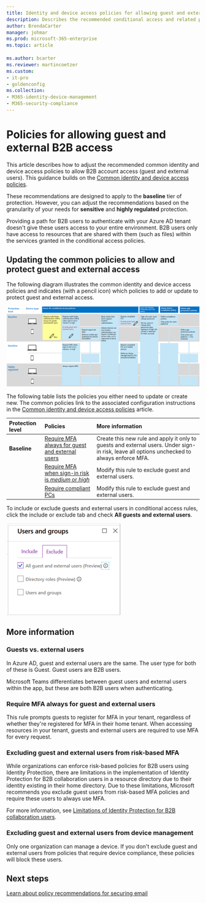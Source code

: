 ```yaml
---
title: Identity and device access policies for allowing guest and external B2B access - Microsoft 365 Enterprise | Microsoft Docs
description: Describes the recommended conditional access and related policies for protecting access of guest and external users.
author: BrendaCarter
manager: johmar
ms.prod: microsoft-365-enterprise
ms.topic: article

ms.author: bcarter
ms.reviewer: martincoetzer
ms.custom: 
- it-pro
- goldenconfig
ms.collection: 
- M365-identity-device-management
- M365-security-compliance
---
```


# Policies for allowing guest and external B2B access
This article describes how to adjust the recommended common identity and device access policies to allow B2B account access (guest and external users). This guidance builds on the [Common identity and device access policies](identity-access-policies.md).

These recommendations are designed to apply to the **baseline** tier of protection. However, you can adjust the recommendations based on the granularity of your needs for **sensitive** and **highly regulated** protection. 

Providing a path for B2B users to authenticate with your Azure AD tenant doesn't give these users access to your entire environment. B2B users only have access to resources that are shared with them (such as files) within the services granted in the conditional access policies.

## Updating the common policies to allow and protect guest and external access 

The following diagram illustrates the common identity and device access policies and indicates (with a pencil icon) which policies to add or update to protect guest and external access. 

![Summary of policy updates for protecting guest access](../images/identity-access-ruleset-guest.png)

The following table lists the policies you either need to update or create new. The common policies link to the associated configuration instructions in the [Common identity and device access policies](identity-access-policies.md) article.

|Protection level|Policies|More information|
|:---------------|:-------|:----------------|
|**Baseline**|[Require MFA always for guest and external users](identity-access-policies.md#require-mfa-based-on-sign-in-risk)|Create this new rule and apply it only to guests and external users. Under sign-in risk, leave all options unchecked to always enforce MFA.|
|        |[Require MFA when sign-in risk is *medium* or *high*](identity-access-policies.md#require-mfa-based-on-sign-in-risk)|Modify this rule to exclude guest and external users.|
|        |[Require compliant PCs](identity-access-policies.md#require-compliant-pcs-but-not-compliant-phones-and-tablets)|Modify this rule to exclude guest and external users.|

To include or exclude guests and external users in conditional access rules, click the include or exclude tab and check **All guests and external users**.

![screen capture of controls for excluding guests](../images/identity-access-exclude-guests-ui.png)

## More information

### Guests vs. external users
In Azure AD, guest and external users are the same. The user type for both of these is Guest. Guest users are B2B users.

Microsoft Teams differentiates between guest users and external users within the app, but these are both B2B users when authenticating. 

### Require MFA always for guest and external users
This rule prompts guests to register for MFA in your tenant, regardless of whether they're registered for MFA in their home tenant. When accessing resources in your tenant, guests and external users are required to use MFA for every request. 

### Excluding guest and external users from risk-based MFA
While organizations can enforce risk-based policies for B2B users using Identity Protection, there are limitations in the implementation of Identity Protection for B2B collaboration users in a resource directory due to their identity existing in their home directory. Due to these limitations, Microsoft recommends you exclude guest users from risk-based MFA policies and require these users to always use MFA. 

For more information, see [Limitations of Identity Protection for B2B collaboration users](https://docs.microsoft.com/en-us/azure/active-directory/identity-protection/concept-identity-protection-b2b#limitations-of-identity-protection-for-b2b-collaboration-users). 

### Excluding guest and external users from device management 
Only one organization can manage a device. If you don't exclude guest and external users from policies that require device compliance, these policies will block these users. 

## Next steps

[Learn about policy recommendations for securing email](secure-email-recommended-policies.md)
